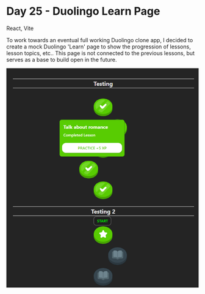 # Day 25 - Duolingo Learn Page

React, Vite

To work towards an eventual full working Duolingo clone app, I decided to create a mock Duolingo 'Learn' page to show the progression of lessons, lesson topics, etc.. This page is not connected to the previous lessons, but serves as a base to build open in the future.

![](readme_preview.png)